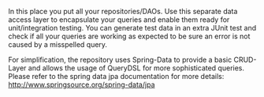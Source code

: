In this place you put all your repositories/DAOs. Use this separate data access layer to encapsulate
your queries and enable them ready for unit/integration testing. You can generate test data in an extra
JUnit test and check if all your queries are working as expected to be sure an error is not caused by a
misspelled query.

For simplification, the repository uses Spring-Data to provide a basic CRUD-Layer and allows the usage
of QueryDSL for more sophisticated queries. Please refer to the spring data jpa documentation for more
details: http://www.springsource.org/spring-data/jpa